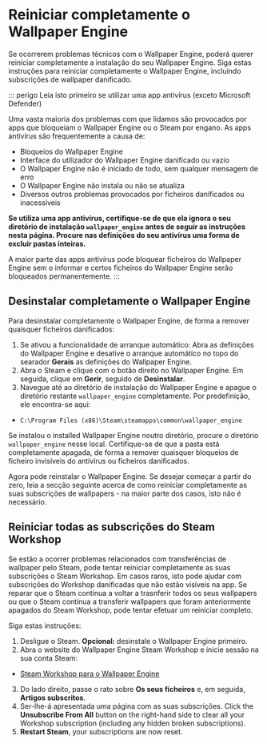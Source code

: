 # Reiniciar completamente o Wallpaper Engine

Se ocorrerem problemas técnicos com o Wallpaper Engine, poderá querer reiniciar completamente a instalação do seu Wallpaper Engine. Siga estas instruções para reiniciar completamente o Wallpaper Engine, incluindo subscrições de wallpaper danificado.

::: perigo Leia isto primeiro se utilizar uma app antivírus (exceto Microsoft Defender)

Uma vasta maioria dos problemas com que lidamos são provocados por apps que bloqueiam o Wallpaper Engine ou o Steam por engano. As apps antivírus são frequentemente a causa de:

* Bloqueios do Wallpaper Engine
* Interface do utilizador do Wallpaper Engine danificado ou vazio
* O Wallpaper Engine não é iniciado de todo, sem qualquer mensagem de erro
* O Wallpaper Engine não instala ou não se atualiza
* Diversos outros problemas provocados por ficheiros danificados ou inacessíveis

**Se utiliza uma app antivírus, certifique-se de que ela ignora o seu diretório de instalação `wallpaper_engine` antes de seguir as instruções nesta página. Procure nas definições do seu antivírus uma forma de excluir pastas inteiras.**

A maior parte das apps antivírus pode bloquear ficheiros do Wallpaper Engine sem o informar e certos ficheiros do Wallpaper Engine serão bloqueados permanentemente.
:::

## Desinstalar completamente o Wallpaper Engine

Para desinstalar completamente o Wallpaper Engine, de forma a remover quaisquer ficheiros danificados:

1. Se ativou a funcionalidade de arranque automático: Abra as definições do Wallpaper Engine e desative o arranque automático no topo do searador **Gerais** as definições do Wallpaper Engine.
2. Abra o Steam e clique com o botão direito no Wallpaper Engine. Em seguida, clique em **Gerir**, seguido de **Desinstalar**.
3. Navegue até ao diretório de instalação do Wallpaper Engine e apague o diretório restante `wallpaper_engine` completamente. Por predefinição, ele encontra-se aqui:

* `C:\Program Files (x86)\Steam\steamapps\common\wallpaper_engine`

Se instalou o installed Wallpaper Engine noutro diretório, procure o diretório `wallpaper_engine` nesse local. Certifique-se de que a pasta está completamente apagada, de forma a remover quaisquer bloqueios de ficheiro invisíveis do antivírus ou ficheiros danificados.

Agora pode reinstalar o Wallpaper Engine. Se desejar começar a partir do zero, leia a secção seguinte acerca de como reiniciar completamente as suas subscrições de wallpapers - na maior parte dos casos, isto não é necessário.

## Reiniciar todas as subscrições do Steam Workshop

Se estão a ocorrer problemas relacionados com transferências de wallpaper pelo Steam, pode tentar reiniciar completamente as suas subscrições o Steam Workshop. Em casos raros, isto pode ajudar com subscrições do Workshop danificadas que não estão visíveis na app. Se reparar que o Steam continua a voltar a trasnferir todos os seus wallpapers ou que o Steam continua a transferir wallpapers que foram anteriormente apagados do Steam Workshop, pode tentar efetuar um reiniciar completo.

Siga estas instruções:

1. Desligue o Steam. **Opcional:** desinstale o Wallpaper Engine primeiro.
2. Abra o website do Wallpaper Engine Steam Workshop e inicie sessão na sua conta Steam:

* [Steam Workshop para o Wallpaper Engine](https://steamcommunity.com/app/431960/workshop/)

3. Do lado direito, passe o rato sobre **Os seus ficheiros** e, em seguida, **Artigos subscritos**.
4. Ser-lhe-á apresentada uma página com as suas subscrições. Click the **Unsubscribe From All** button on the right-hand side to clear all your Workshop subscription (including any hidden broken subscriptions).
5. **Restart Steam**, your subscriptions are now reset.
